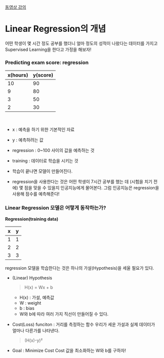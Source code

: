 [동영상 강의](https://www.youtube.com/watch?v=Hax03rCn3UI&list=PLlMkM4tgfjnLSOjrEJN31gZATbcj_MpUm&index=4)

# Linear Regression의 개념

어떤 학생이 몇 시간 정도 공부를 했더니 얼마 정도의 성적이 나왔다는 데이터를 가지고 
Supervised Learning을 한다고 가정을 해보자!

### Predicting exam score: regression
**x(hours)** | **y(score)**
  --- | ----
  10 | 90
  9 | 80
  3 | 50
  2 | 30
<br>

* x : 예측을 하기 위한 기본적인 자료
* y : 예측하려는 값
* regression : 0~100 사이의 값을 예측하는 것
* training : 데이터로 학습을 시키는 것

* 학습이 끝나면 모델이 만들어진다. 

* regression을 사용한다는 것은 
어떤 학생이 7시간 공부를 했는 데 (시험을 치기 전에) 몇 점을 맞을 수 있을지 인공지능에게 물어본다. 
그럼 인공지능은 regression을 사용해 점수를 예측해준다!

### Linear Regression 모델은 어떻게 동작하는가?
**Regression(training data)**

  **x** | **y**
  --- | ----
  1 | 1
  2 | 2
  3 | 3

regression 모델을 학습한다는 것은 하나의 가설(Hypothesis)을 세울 필요가 있다. 

* (Linear) Hypothesis

   > H(x) = Wx + b
   
   * H(x) : 가설, 예측값
   * W : weight
   * b : bias
   * W와 b에 따라 여러 가지 직선이 만들어질 수 있다. 

* Cost(Loss) funciton : 거리를 측정하는 함수
  우리가 세운 가설과 실제 데이터가 얼마나 다른가를 나타낸다.
  
   > (H(x)-y)²
   
* Goal : Minimize Cost
  Cost 값을 최소화하는 W와 b를 구하자!
